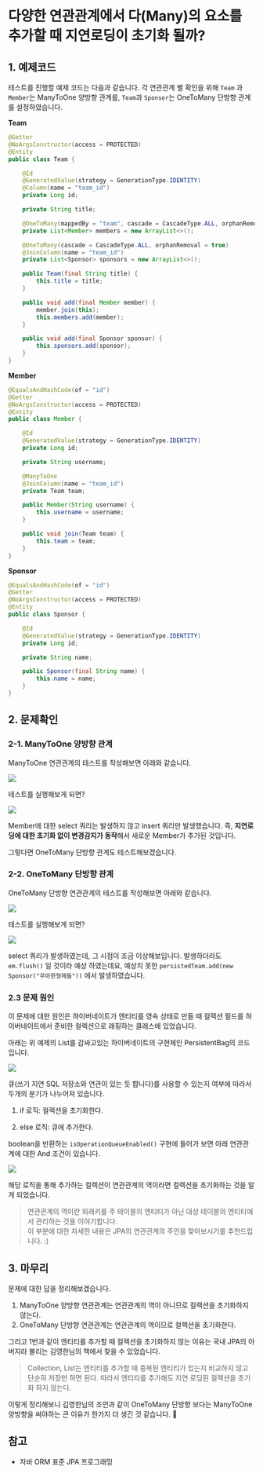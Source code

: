 # 다양한 연관관계에서 다(Many)의 요소를 추가할 때 지연로딩이 초기화 될까?

## 1. 예제코드

테스트를 진행할 예제 코드는 다음과 같습니다.
각 연관관계 별 확인을 위해 `Team` 과 `Member`는 ManyToOne 양방향 관계를,  `Team`과 `Sponser`는 OneToMany 단방향 관계를 설정하였습니다.

**Team**

```java
@Getter
@NoArgsConstructor(access = PROTECTED)
@Entity
public class Team {

    @Id
    @GeneratedValue(strategy = GenerationType.IDENTITY)
    @Column(name = "team_id")
    private Long id;

    private String title;

    @OneToMany(mappedBy = "team", cascade = CascadeType.ALL, orphanRemoval = true)
    private List<Member> members = new ArrayList<>();

    @OneToMany(cascade = CascadeType.ALL, orphanRemoval = true)
    @JoinColumn(name = "team_id")
    private List<Sponsor> sponsors = new ArrayList<>();

    public Team(final String title) {
        this.title = title;
    }

    public void add(final Member member) {
		member.join(this);
        this.members.add(member);
    }

    public void add(final Sponsor sponsor) {
        this.sponsors.add(sponsor);
    }
}
```

**Member**

```java
@EqualsAndHashCode(of = "id")
@Getter
@NoArgsConstructor(access = PROTECTED)
@Entity
public class Member {

    @Id
    @GeneratedValue(strategy = GenerationType.IDENTITY)
    private Long id;

    private String username;

    @ManyToOne
    @JoinColumn(name = "team_id")
    private Team team;

    public Member(String username) {
        this.username = username;
    }

    public void join(Team team) {
        this.team = team;
    }
}
```

**Sponsor**

```java
@EqualsAndHashCode(of = "id")
@Getter
@NoArgsConstructor(access = PROTECTED)
@Entity
public class Sponsor {

    @Id
    @GeneratedValue(strategy = GenerationType.IDENTITY)
    private Long id;

    private String name;

    public Sponsor(final String name) {
        this.name = name;
    }
}
```

## 2. 문제확인

### 2-1. ManyToOne 양방향 관계

ManyToOne 연관관계의 테스트를 작성해보면 아래와 같습니다.

![](./image/다대일_양방향_연관관계_지연로딩_초기화.png)

테스트를 실행해보게 되면?

![](./image/다대일_양방향_연관관계_지연로딩_초기화_결과.png)

Member에 대한 select 쿼리는 발생하지 않고 insert 쿼리만 발생했습니다. 
즉, **지연로딩에 대한 초기화 없이 변경감지가 동작**해서 새로운 Member가 추가된 것입니다.

그렇다면 OneToMany 단방향 관계도 테스트해보겠습니다.

### 2-2. OneToMany 단방향 관계

OneToMany 단방향 연관관계의 테스트를 작성해보면 아래와 같습니다.

![](./image/일대다_단방향_연관관계_지연로딩_초기화.png)

테스트를 실행해보게 되면?

![](./image/일대다_단방향_연관관계_지연로딩_초기화_결과.png)

select 쿼리가 발생하였는데, 그 시점이 조금 이상해보입니다. 발생하더라도 `em.flush()` 일 것이라 예상 하였는데요, 예상치 못한 `persistedTeam.add(new Sponsor("우아한형제들"))` 에서 발생하였습니다. 

### 2.3 문제 원인

이 문제에 대한 원인은 하이버네이트가 엔티티를 영속 상태로 만들 때 컬렉션 필드를 하이버네이트에서 준비한 컬렉션으로 래핑하는 클래스에 있었습니다.

아래는 위 예제의 List를 감싸고있는 하이버네이트의 구현체인 PersistentBag의 코드입니다.

![](./image/PersistentBag_add.png)

큐(쓰기 지연 SQL 저장소와 연관이 있는 듯 합니다)를 사용할 수 있는지 여부에 따라서 두개의 분기가 나누어져 있습니다.

1. if 로직: 컬렉션을 초기화한다.

2. else 로직: 큐에 추가한다. 

boolean을 반환하는 `isOperationQueueEnabled()` 구현에 들어가 보면 아래 연관관계에 대한 And 조건이 있습니다.

![](./image/연관관계_조건.png)

해당 로직을 통해 추가하는 컬렉션이 연관관계의 역이라면 컬렉션을 초기화하는 것을 알게 되었습니다.

> 연관관계의 역이란 외래키를 주 테이블의 엔티티가 아닌 대상 테이블의 엔티티에서 관리하는 것을 이야기합니다.  
이 부분에 대한 자세한 내용은 JPA의 연관관계의 주인을 찾아보시기를 추천드립니다. :)

## 3. 마무리

문제에 대한 답을 정리해보겠습니다.

1. ManyToOne 양방향 연관관계는 연관관계의 역이 아니므로 컬렉션을 초기화하지 않는다.
2. OneToMany 단방향 연관관계는 연관관계의 역이므로 컬렉션을 초기화한다.

그리고 1번과 같이 엔티티를 추가할 때 컬렉션을 초기화하지 않는 이유는 국내 JPA의 아버지라 불리는 김영한님의 책에서 찾을 수 있었습니다.

> Collection, List는 엔티티를 추가할 때 중복된 엔티티가 있는지 비교하지 않고 단순히 저장만 하면 된다. 따라서 엔티티를 추가해도 지연 로딩된 컬렉션을 초기화
하지 않는다.

이렇게 정리해보니 김영한님의 조언과 같이 OneToMany 단방향 보다는 ManyToOne 양방향을 써야하는 큰 이유가 한가지 더 생긴 것 같습니다. 🙂

## 참고
- 자바 ORM 표준 JPA 프로그래밍
